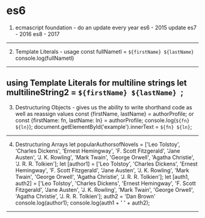 # es6

1. ecmascript foundation - do an update every year
   es6 - 2015 update
   es7 - 2016
   es8 - 2017
---
2. Template Literals - usage
const fullNametl = `${firstName} ${lastName}`
console.log(fullNametl)
---
using Template Literals for multiline strings
let multilineString2 = `${firstName}
${lastName}
`;
---
3. Destructuring Objects - gives us the ability to write shorthand code as well as reassign values
const {firstName, lastName} = authorProfile;
or
const {firstName: fn, lastName: ln} = authorProfile;
console.log(`${fn} ${ln}`);
document.getElementById('example').innerText = `${fn} ${ln}`;
---
4. Destructuring Arrays
let popularAuthorsofNovels = ['Leo Tolstoy', 'Charles Dickens', 'Ernest Hemingway', 'F. Scott Fitzgerald', 'Jane Austen', 'J. K. Rowling', 'Mark Twain', 'George Orwell', 'Agatha Christie', 'J. R. R. Tolkien'];
let [author1] = ['Leo Tolstoy', 'Charles Dickens', 'Ernest Hemingway', 'F. Scott Fitzgerald', 'Jane Austen', 'J. K. Rowling', 'Mark Twain', 'George Orwell', 'Agatha Christie', 'J. R. R. Tolkien'];
let [auth1, auth2] = ['Leo Tolstoy', 'Charles Dickens', 'Ernest Hemingway', 'F. Scott Fitzgerald', 'Jane Austen', 'J. K. Rowling', 'Mark Twain', 'George Orwell', 'Agatha Christie', 'J. R. R. Tolkien'];
auth2 = 'Dan Brown'
console.log(author1);
console.log(auth1 + ' ' + auth2);
---